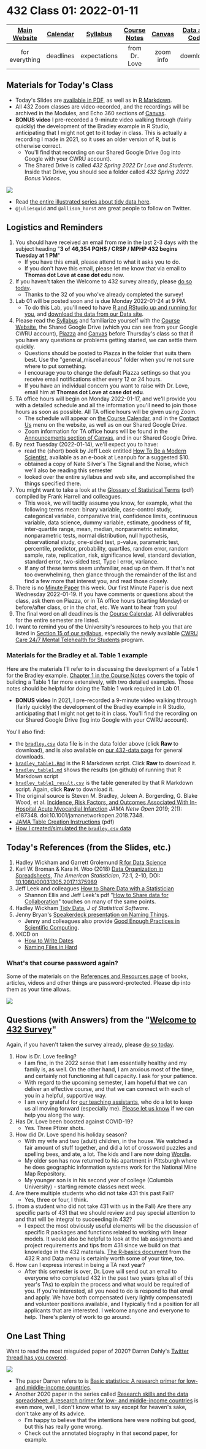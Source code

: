 # 432 Class 01: 2022-01-11

[Main Website](https://thomaselove.github.io/432/) | [Calendar](https://thomaselove.github.io/432/calendar.html) | [Syllabus](https://thomaselove.github.io/432-2022-syllabus/) | [Course Notes](https://thomaselove.github.io/432-notes/) | [Canvas](https://canvas.case.edu) | [Data and Code](https://github.com/THOMASELOVE/432-data) | [Sources](https://github.com/THOMASELOVE/432-2022/tree/main/references) | [Contact Us](https://thomaselove.github.io/432/contact.html)
:-----------: | :--------------: | :----------: | :---------: | :-------------: | :-----------: | :------------: | :-------------:
for everything | deadlines | expectations | from Dr. Love | zoom info | downloads | read/watch | need help?

## Materials for Today's Class

- Today's Slides are [available in PDF](https://github.com/THOMASELOVE/432-2022/blob/main/classes/class01/432_2022_slides01.pdf), as well as in [R Markdown](https://github.com/THOMASELOVE/432-2022/blob/main/classes/class01/432_2022_slides01.Rmd).
- All 432 Zoom classes are video-recorded, and the recordings will be archived in the Modules, and Echo 360 sections of [Canvas](https://canvas.case.edu).
- **BONUS video** I pre-recorded a 9-minute video walking through (fairly quickly) the development of the Bradley example in R Studio, anticipating that I might not get to it today in class. This is actually a recording I made in 2021, so it uses an older version of R, but is otherwise correct.
    - You'll find that recording on our Shared Google Drive (log into Google with your CWRU account).
    - The Shared Drive is called *432 Spring 2022 Dr Love and Students*. Inside that Drive, you should see a folder called *432 Spring 2022 Bonus Videos*. 

![](https://github.com/THOMASELOVE/432-2022/blob/main/classes/class01/figures/lowndes_tidy_tw.png)

- Read [the entire illustrated series about tidy data here](https://twitter.com/juliesquid/status/1315710359404113920). 
- `@juliesquid` and `@allison_horst` are great people to follow on Twitter. 

## Logistics and Reminders

1. You should have received an email from me in the last 2-3 days with the subject heading "**3 of 46,354
PQHS / CRSP / MPHP 432 begins Tuesday at 1 PM**" 
    - If you have this email, please attend to what it asks you to do. 
    - If you don't have this email, please let me know that via email to **Thomas dot Love at case dot edu** now.
2. If you haven't taken the Welcome to 432 survey already, please [do so today](https://bit.ly/432-2022-welcome-survey).
    - Thanks to the 32 of you who've already completed the survey!
3. Lab 01 will be posted soon and is due Monday 2022-01-24 at 9 PM.
    - To do this Lab, you'll need to have [R and RStudio up and running for you](https://thomaselove.github.io/432/software_install.html), and [download the data from our Data site](https://thomaselove.github.io/432/data_index.html).
4. Please read the [Syllabus](https://thomaselove.github.io/432-2022-syllabus/) and familiarize yourself with the [Course Website](https://thomaselove.github.io/432), the Shared Google Drive (which you can see from your Google CWRU account), [Piazza](https://piazza.com/case/spring2022/pqhs432) and [Canvas](https://canvas.case.edu/) before Thursday's class so that if you have any questions or problems getting started, we can settle them quickly.
    - Questions should be posted to Piazza in the folder that suits them best. Use the "general_miscellaneous" folder when you're not sure where to put something.
    - I encourage you to change the default Piazza settings so that you receive email notifications either every 12 or 24 hours.
    - If you have an individual concern you want to raise with Dr. Love, email him at **Thomas dot Love at case dot edu**.
5. TA office hours will begin on Monday 2022-01-17, and we'll provide you with a detailed schedule and all the information you'll need to join those hours as soon as possible. All TA office hours will be given using Zoom.
    - The schedule will appear on [the Course Calendar](https://thomaselove.github.io/432/calendar.html#TA_Office_Hours), and in the [Contact Us](https://thomaselove.github.io/432/contact.html) menu on the website, as well as on our Shared Google Drive.
    - Zoom information for TA office hours will be found in the [Announcements section of Canvas](https://canvas.case.edu/), and in our Shared Google Drive.
6. By next Tuesday (2022-01-14), we'll expect you to have:
    - read the (short) book by Jeff Leek entitled [How To Be a Modern Scientist](https://leanpub.com/modernscientist), available as an e-book at Leanpub for a suggested $10.
    - obtained a copy of Nate Silver's The Signal and the Noise, which we'll also be reading this semester
    - looked over the entire syllabus and web site, and accomplished the things specified there.
7. You might want to take a look at the [Glossary of Statistical Terms](https://hbiostat.org/doc/glossary.pdf) (pdf) compiled by Frank Harrell and colleagues. 
    - This week, we will tacitly assume you know, for example, what the following terms mean: binary variable, case-control study, categorical variable, comparative trial, confidence limits, continuous variable, data science, dummy variable, estimate, goodness of fit, inter-quartile range, mean, median, nonparametric estimator, nonparametric tests, normal distribution, null hypothesis, observational study, one-sided test, p-value, parametric test, percentile, predictor, probability, quartiles, random error, random sample, rate, replication, risk, significance level, standard deviation, standard error, two-sided test, Type I error, variance.
    - If any of these terms seem unfamiliar, read up on them. If that's not too overwhelming, then glance through the remainder of the list and find a few more that interest you, and read those closely.
8. There is no [Minute Paper](https://github.com/THOMASELOVE/432-2022/tree/main/minute) this week. Our first Minute Paper is due next Wednesday 2022-01-19. If you have comments or questions about the class, ask them on Piazza, or in TA office hours (starting Monday) or before/after class, or in the chat, etc. We want to hear from you!
9. The final word on all deadlines is the [Course Calendar](https://thomaselove.github.io/432/calendar.html). All deliverables for the entire semester are listed.
10. I want to remind you of the University's resources to help you that are listed in [Section 15 of our syllabus](https://thomaselove.github.io/432-2021-syllabus/university-resources-for-student-support.html), especially the newly available [CWRU Care 24/7 Mental Telehealth for Students](https://timely.md/faq/cwrucare/) program.

### Materials for the Bradley et al. Table 1 example

Here are the materials I'll refer to in discussing the development of a Table 1 for the Bradley example. [Chapter 1 in the Course Notes](https://thomaselove.github.io/432-notes/building-table-1.html) covers the topic of building a Table 1 far more extensively, with two detailed examples. Those notes should be helpful for doing the Table 1 work required in Lab 01.

- **BONUS video** In 2021, I pre-recorded a 9-minute video walking through (fairly quickly) the development of the Bradley example in R Studio, anticipating that I might not get to it in class. You'll find the recording on our Shared Google Drive (log into Google with your CWRU account).

You'll also find:

- the [`bradley.csv`](https://github.com/THOMASELOVE/432-2022/tree/main/classes/class01/data) data file is in the data folder above (click **Raw** to download), and is also available on [our 432-data page](https://github.com/THOMASELOVE/432-data) for general downloads.
- [`bradley_table1.Rmd`](https://github.com/THOMASELOVE/432-2022/blob/main/classes/class01/bradley_table1.Rmd) is the R Markdown script. Click **Raw** to download it.
- [`bradley_table1.md`](https://github.com/THOMASELOVE/432-2022/blob/main/classes/class01/bradley_table1.md) shows the results (on github) of running that R Markdown script
- [`bradley_table1_result.csv`](https://github.com/THOMASELOVE/432-2022/blob/main/classes/class01/bradley_table1_result.csv) is the table generated by that R Markdown script. Again, click **Raw** to download it.
- The original source is Steven M. Bradley, Joleen A. Borgerding, G. Blake Wood, et al. [Incidence, Risk Factors, and Outcomes Associated With In-Hospital Acute Myocardial Infarction](https://jamanetwork.com/journals/jamanetworkopen/fullarticle/2720923) *JAMA Netw Open* 2019; 2(1): e187348. doi:10.1001/jamanetworkopen.2018.7348.
- [JAMA Table Creation Instructions](https://jama.jamanetwork.com/data/ifora-forms/jama/tablecreationinst.pdf) (pdf)
- [How I created/simulated the `bradley.csv` data](https://github.com/THOMASELOVE/432-2022/blob/main/classes/class01/bradley_sim.md)

## Today's References (from the Slides, etc.) 

1. Hadley Wickham and Garrett Grolemund [R for Data Science](https://r4ds.had.co.nz/)
2. Karl W. Broman & Kara H. Woo (2018) [Data Organization in Spreadsheets](https://github.com/THOMASELOVE/432-2021/blob/master/references/pdf/Broman_and_Woo_2018_Data_Organization_in_Spreadsheets.pdf), *The American Statistician*, 72:1, 2-10, DOI: [10.1080/00031305.2017.1375989](https://doi.org/10.1080/00031305.2017.1375989)
3. Jeff Leek and colleagues [How to Share Data with a Statistician](https://github.com/jtleek/datasharing)
    - Shannon Ellis and Jeff Leek's pdf "[How to Share data for Collaboration](https://peerj.com/preprints/3139v5.pdf)" touches on many of the same points.
4. Hadley Wickham [Tidy Data](https://www.jstatsoft.org/article/view/v059i10), *J of Statistical Software*.
5. Jenny Bryan's [Speakerdeck presentation on Naming Things](https://speakerdeck.com/jennybc/how-to-name-files).
    - Jenny and colleagues also provide [Good Enough Practices in Scientific Computing](http://bit.ly/good-enuff).
6. XKCD on 
    - [How to Write Dates](https://xkcd.com/1179/)
    - [Naming Files in Hard](https://xkcd.com/1459/)

### What's that course password again?

Some of the materials on the [References and Resources page](https://github.com/THOMASELOVE/432-2022/tree/main/references) of books, articles, videos and other things are password-protected. Please dip into them as your time allows.

![](https://github.com/THOMASELOVE/432-2022/blob/main/classes/class01/figures/tukey.png)

## Questions (with Answers) from the "[Welcome to 432 Survey](https://bit.ly/432-2022-welcome-survey)"

Again, if you haven't taken the survey already, please [do so today](https://bit.ly/432-2022-welcome-survey).

1. How is Dr. Love feeling?
    - I am fine, in the 2022 sense that I am essentially healthy and my family is, as well. On the other hand, I am anxious most of the time, and certainly not functioning at full capacity. I ask for your patience.
    - With regard to the upcoming semester, I am hopeful that we can deliver an effective course, and that we can connect with each of you in a helpful, supportive way. 
    - I am very grateful for [our teaching assistants](https://thomaselove.github.io/432-2022-syllabus/teaching-assistants.html), who do a lot to keep us all moving forward (especially me). [Please let us know](https://thomaselove.github.io/432/contact.html) if we can help you along the way.
2. Has Dr. Love been boosted against COVID-19?
    - Yes. Three Pfizer shots.
3. How did Dr. Love spend his holiday season?
    - With my wife and two (adult) children, in the house. We watched a fair amount of stuff together, and did a lot of crossword puzzles and spelling bees, and ate, a lot. The kids and I are now doing [Wordle](https://www.powerlanguage.co.uk/wordle/).
    - My older son has now returned to his apartment in Pittsburgh where he does geographic information systems work for the National Mine Map Repository.
    - My younger son is in his second year of college (Columbia University) - starting remote classes next week.
4. Are there multiple students who did not take 431 this past Fall?
    - Yes, three or four, I think. 
5. (from a student who did not take 431 with us in the Fall) Are there any specific parts of 431 that we should review and pay special attention to and that will be integral to succeeding in 432? 
    - I expect the most obviously useful elements will be the discussion of specific R packages and functions related to working with linear models. It would also be helpful to look at the lab assignments and project requirements and tips from 431 since we build on that knowledge in the 432 materials. [The R-basics document](https://github.com/THOMASELOVE/432-2022/tree/main/r-basics) from the 432 R and Data menu is certainly worth some of your time, too.
6. How can I express interest in being a TA next year?
    - After this semester is over, Dr. Love will send out an email to everyone who completed 432 in the past two years (plus all of this year's TAs) to explain the process and what would be required of you. If you're interested, all you need to do is respond to that email and apply. We have both compensated (very lightly compensated) and volunteer positions available, and I typically find a position for all applicants that are interested. I welcome anyone and everyone to help. There's plenty of work to go around.

## One Last Thing

Want to read the most misguided paper of 2020? Darren Dahly's [Twitter thread has you covered](https://twitter.com/statsepi/status/1338501499039739906).

![](https://github.com/THOMASELOVE/432-2022/blob/main/classes/class01/figures/dahly_2020-12-14.png)

- The paper Darren refers to is [Basic statistics: A research primer for low- and middle-income countries](https://www.ncbi.nlm.nih.gov/pmc/articles/PMC7718448/).
- Another 2020 paper in the series called [Research skills and the data spreadsheet: A research primer for low- and middle-income countries](https://www.ncbi.nlm.nih.gov/pmc/articles/PMC7718460/) is even more, well, I don't know what to say except for heaven's sake, don't take any of its advice. 
    - I'm happy to believe that the intentions here were nothing but good, but this has really gone wrong.
    - Check out the annotated biography in that second paper, for example.


